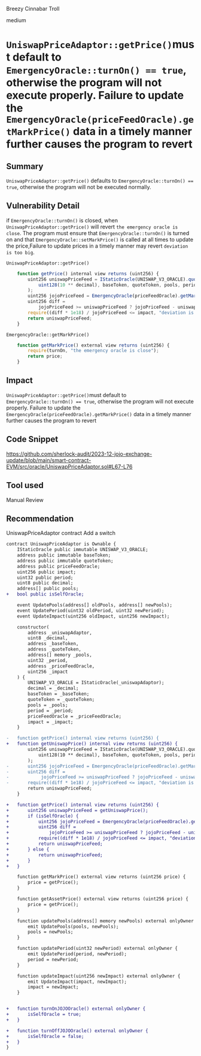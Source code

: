 Breezy Cinnabar Troll

medium

# `UniswapPriceAdaptor::getPrice()`must default to `EmergencyOracle::turnOn() == true`, otherwise the program will not execute properly. Failure to update the `EmergencyOracle(priceFeedOracle).getMarkPrice()` data in a timely manner further causes the program to revert

## Summary
`UniswapPriceAdaptor::getPrice()` defaults to `EmergencyOracle::turnOn() == true`, otherwise the program will not be executed normally.
## Vulnerability Detail
if `EmergencyOracle::turnOn()` is closed, when `UniswapPriceAdaptor::getPrice()` will revert `the emergency oracle is close`. The program must ensure that `EmergencyOracle::turnOn()` is turned on and that `EmergencyOracle::setMarkPrice()` is called at all times to update the price,Failure to update prices in a timely manner may revert `deviation is too big`. 

`UniswapPriceAdaptor::getPrice()`
```js
    function getPrice() internal view returns (uint256) {
        uint256 uniswapPriceFeed = IStaticOracle(UNISWAP_V3_ORACLE).quoteSpecificPoolsWithTimePeriod(
            uint128(10 ** decimal), baseToken, quoteToken, pools, period
        );
        uint256 jojoPriceFeed = EmergencyOracle(priceFeedOracle).getMarkPrice();
        uint256 diff =
            jojoPriceFeed >= uniswapPriceFeed ? jojoPriceFeed - uniswapPriceFeed : uniswapPriceFeed - jojoPriceFeed;
        require((diff * 1e18) / jojoPriceFeed <= impact, "deviation is too big");
        return uniswapPriceFeed;
    }
```

`EmergencyOracle::getMarkPrice()`
```js
    function getMarkPrice() external view returns (uint256) {
        require(turnOn, "the emergency oracle is close");
        return price;
    }
```
## Impact
`UniswapPriceAdaptor::getPrice()`must default to `EmergencyOracle::turnOn() == true`, otherwise the program will not execute properly. Failure to update the `EmergencyOracle(priceFeedOracle).getMarkPrice()` data in a timely manner further causes the program to revert
## Code Snippet
https://github.com/sherlock-audit/2023-12-jojo-exchange-update/blob/main/smart-contract-EVM/src/oracle/UniswapPriceAdaptor.sol#L67-L76

## Tool used

Manual Review

## Recommendation
UniswapPriceAdaptor contract Add a switch
```diff
contract UniswapPriceAdaptor is Ownable {
    IStaticOracle public immutable UNISWAP_V3_ORACLE;
    address public immutable baseToken;
    address public immutable quoteToken;
    address public priceFeedOracle;
    uint256 public impact; 
    uint32 public period; 
    uint8 public decimal;
    address[] public pools;
+   bool public isSelfOracle;

    event UpdatePools(address[] oldPools, address[] newPools);
    event UpdatePeriod(uint32 oldPeriod, uint32 newPeriod);
    event UpdateImpact(uint256 oldImpact, uint256 newImpact);

    constructor(
        address _uniswapAdaptor,
        uint8 _decimal,
        address _baseToken,
        address _quoteToken,
        address[] memory _pools,
        uint32 _period,
        address _priceFeedOracle,
        uint256 _impact
    ) {
        UNISWAP_V3_ORACLE = IStaticOracle(_uniswapAdaptor);
        decimal = _decimal;
        baseToken = _baseToken;
        quoteToken = _quoteToken;
        pools = _pools;
        period = _period;
        priceFeedOracle = _priceFeedOracle;
        impact = _impact;
    }

-   function getPrice() internal view returns (uint256) {
+   function getUniswapPrice() internal view returns (uint256) {
        uint256 uniswapPriceFeed = IStaticOracle(UNISWAP_V3_ORACLE).quoteSpecificPoolsWithTimePeriod(
            uint128(10 ** decimal), baseToken, quoteToken, pools, period
        );
-       uint256 jojoPriceFeed = EmergencyOracle(priceFeedOracle).getMarkPrice();
-       uint256 diff =
-            jojoPriceFeed >= uniswapPriceFeed ? jojoPriceFeed - uniswapPriceFeed : uniswapPriceFeed - jojoPriceFeed;
-       require((diff * 1e18) / jojoPriceFeed <= impact, "deviation is too big");
        return uniswapPriceFeed;
    }

+   function getPrice() internal view returns (uint256) {
+       uint256 uniswapPriceFeed = getUniswapPrice();
+       if (isSelfOracle) {
+           uint256 jojoPriceFeed = EmergencyOracle(priceFeedOracle).getMarkPrice();
+           uint256 diff =
+               jojoPriceFeed >= uniswapPriceFeed ? jojoPriceFeed - uniswapPriceFeed : uniswapPriceFeed - jojoPriceFeed;
+           require((diff * 1e18) / jojoPriceFeed <= impact, "deviation is too big");
+           return uniswapPriceFeed;
+       } else {
+           return uniswapPriceFeed;
+       }
+   }

    function getMarkPrice() external view returns (uint256 price) {
        price = getPrice();
    }

    function getAssetPrice() external view returns (uint256 price) {
        price = getPrice();
    }

    function updatePools(address[] memory newPools) external onlyOwner {
        emit UpdatePools(pools, newPools);
        pools = newPools;
    }

    function updatePeriod(uint32 newPeriod) external onlyOwner {
        emit UpdatePeriod(period, newPeriod);
        period = newPeriod;
    }

    function updateImpact(uint256 newImpact) external onlyOwner {
        emit UpdateImpact(impact, newImpact);
        impact = newImpact;
    }


+   function turnOnJOJOOracle() external onlyOwner {
+       isSelfOracle = true;
+   }

+   function turnOffJOJOOracle() external onlyOwner {
+       isSelfOracle = false;
+   }
}
```